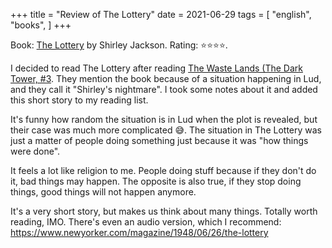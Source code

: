 +++
title = "Review of The Lottery"
date = 2021-06-29
tags = [
    "english",
    "books",
]
+++

Book: [The Lottery](https://www.goodreads.com/review/show/4061861214) by Shirley Jackson. Rating: ⭐️⭐️⭐️⭐️.

I decided to read The Lottery after reading [The Waste Lands (The Dark Tower,
#3](/darktower3). They mention the book because of a situation happening in Lud,
and they call it "Shirley's nightmare". I took some notes about it and added
this short story to my reading list.

It's funny how random the situation is in Lud when the plot is revealed, but
their case was much more complicated 😅. The situation in The Lottery was just a
matter of people doing something just because it was "how things were done".

It feels a lot like religion to me. People doing stuff because if they don't do
it, bad things may happen. The opposite is also true, if they stop doing things,
good things will not happen anymore.

It's a very short story, but makes us think about many things. Totally worth
reading, IMO. There's even an audio version, which I recommend:
https://www.newyorker.com/magazine/1948/06/26/the-lottery

